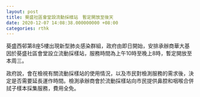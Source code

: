 ```yaml
---
layout: post
title: 葵盛社區會堂設流動採樣站　暫定開放至後天
date: 2020-12-07 14:08:38.000000000 +08:00
categories: rthk
---
```


葵盛西邨第8座5樓出現新型肺炎感染群組，政府由即日開始，安排承辦商華大基因於葵盛社區會堂設立流動採樣站，服務時間為上午10時至晚上8時，暫定開放至本周三。

政府說，會在檢視有關流動採樣站的使用情況，以及市民對檢測服務的需求後，決定是否需要延長運作時間。檢測承辦商會於流動採樣站向市民提供鼻腔和咽喉合併拭子樣本採集服務，費用全免。
